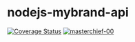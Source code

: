 # nodejs-mybrand-api
[![Coverage Status](https://coveralls.io/repos/github/masterchief-00/nodejs-mybrand-api/badge.svg?branch=ft-node-endpoints)](https://coveralls.io/github/masterchief-00/nodejs-mybrand-api?branch=ft-node-endpoints)
[![masterchief-00](https://circleci.com/gh/masterchief-00/nodejs-mybrand-api.svg?style=svg)](https://app.circleci.com/pipelines/github/masterchief-00/nodejs-mybrand-api)

